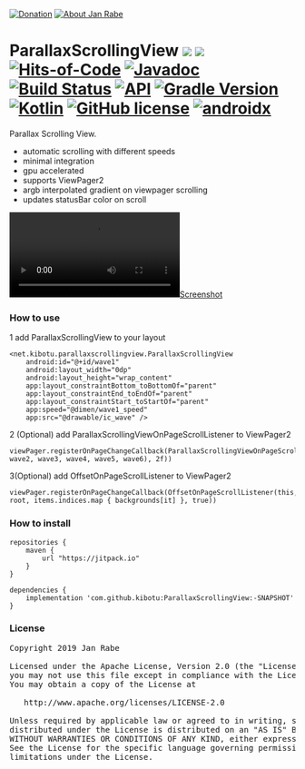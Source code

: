 [![Donation](https://img.shields.io/badge/buy%20me%20a%20coffee-brightgreen.svg)](https://www.paypal.me/janrabe/5) [![About Jan Rabe](https://img.shields.io/badge/about-me-green.svg)](https://about.me/janrabe)
# ParallaxScrollingView [![](https://jitpack.io/v/kibotu/ParallaxScrollingView.svg)](https://jitpack.io/#kibotu/ParallaxScrollingView) [![](https://jitpack.io/v/kibotu/ParallaxScrollingView/month.svg)](https://jitpack.io/#kibotu/ParallaxScrollingView) [![Hits-of-Code](https://hitsofcode.com/github/kibotu/ParallaxScrollingView)](https://hitsofcode.com/view/github/kibotu/ParallaxScrollingView) [![Javadoc](https://img.shields.io/badge/javadoc-SNAPSHOT-green.svg)](https://jitpack.io/com/github/kibotu/ParallaxScrollingView/master-SNAPSHOT/javadoc/index.html) [![Build Status](https://travis-ci.org/kibotu/ParallaxScrollingView.svg)](https://travis-ci.org/kibotu/RecyclerViewPresenter)  [![API](https://img.shields.io/badge/API-16%2B-brightgreen.svg?style=flat)](https://android-arsenal.com/api?level=15) [![Gradle Version](https://img.shields.io/badge/gradle-5.6.1-green.svg)](https://docs.gradle.org/current/release-notes)  [![Kotlin](https://img.shields.io/badge/kotlin-1.3.50-green.svg)](https://kotlinlang.org/) [![GitHub license](https://img.shields.io/badge/license-Apache%202-blue.svg)](https://raw.githubusercontent.com/kibotu/ParallaxScrollingView/master/LICENSE) [![androidx](https://img.shields.io/badge/androidx-brightgreen.svg)](https://developer.android.com/topic/libraries/support-library/refactor)

Parallax Scrolling View.

- automatic scrolling with different speeds
- minimal integration
- gpu accelerated
- supports ViewPager2
- argb interpolated gradient on viewpager scrolling
- updates statusBar color on scroll

[![Screenshot](sample.mp4)](sample.mp4)

### How to use

1 add ParallaxScrollingView to your layout

    <net.kibotu.parallaxscrollingview.ParallaxScrollingView
        android:id="@+id/wave1"
        android:layout_width="0dp"
        android:layout_height="wrap_content"
        app:layout_constraintBottom_toBottomOf="parent"
        app:layout_constraintEnd_toEndOf="parent"
        app:layout_constraintStart_toStartOf="parent"
        app:speed="@dimen/wave1_speed"
        app:src="@drawable/ic_wave" />

2 (Optional) add ParallaxScrollingViewOnPageScrollListener to ViewPager2

    viewPager.registerOnPageChangeCallback(ParallaxScrollingViewOnPageScrollListener(listOf(wave1, wave2, wave3, wave4, wave5, wave6), 2f))

3(Optional) add OffsetOnPageScrollListener to ViewPager2

    viewPager.registerOnPageChangeCallback(OffsetOnPageScrollListener(this, root, items.indices.map { backgrounds[it] }, true))

### How to install

	repositories {
	    maven {
	        url "https://jitpack.io"
	    }
	}

	dependencies {
        implementation 'com.github.kibotu:ParallaxScrollingView:-SNAPSHOT'
    }

### License
<pre>
Copyright 2019 Jan Rabe

Licensed under the Apache License, Version 2.0 (the "License");
you may not use this file except in compliance with the License.
You may obtain a copy of the License at

   http://www.apache.org/licenses/LICENSE-2.0

Unless required by applicable law or agreed to in writing, software
distributed under the License is distributed on an "AS IS" BASIS,
WITHOUT WARRANTIES OR CONDITIONS OF ANY KIND, either express or implied.
See the License for the specific language governing permissions and
limitations under the License.
</pre>
